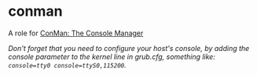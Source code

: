# conman

A role for [ConMan: The Console Manager](https://dun.github.io/conman/)

*Don't forget that you need to configure your host's console, by adding the console parameter to the kernel line in grub.cfg, something like: `console=tty0 console=ttyS0,115200`.*
